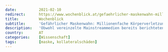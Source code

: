 ```yaml
---
date:          2021-02-10
redirect:      https://www.wochenblick.at/gefaehrlicher-maskenwahn-millionenfache-koerperverletzung-und-muellberge/
title:         Wochenblick
subtitle:      'Gefährlicher Maskenwahn: Millionenfache Körperverletzung und Müllberge'
description:   'Obwohl vereinzelte Mainstreammedien bereits berichteten, wird das Problem von der Politik abgetan: Durch die Masken gelangen Plastikpartikel in die Lunge.'
country:       AT
categories:    [Wissenschaft]
tags:          [maske, kollateralschäden]
---
```


